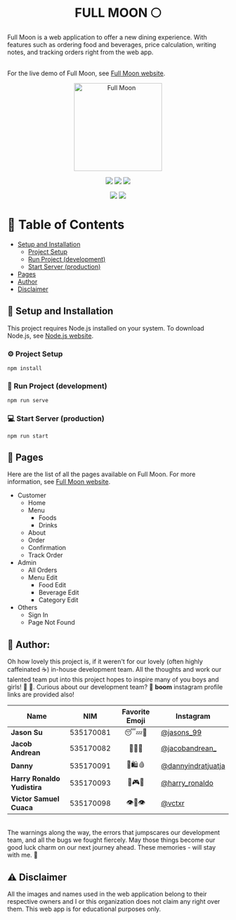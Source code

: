<h1 align="center" >FULL MOON 🌕</h1>
Full Moon is a web application to offer a new dining experience. With features such as ordering food and beverages, price calculation, writing notes, and tracking orders right from the web app.

<br>For the live demo of Full Moon, see [Full Moon website](https://sprxme-fullmoon.herokuapp.com).
<br>

<p align="center">
  <a href="https://sprxme-fullmoon.herokuapp.com/">
    <img
      alt="Full Moon"
      src="https://user-images.githubusercontent.com/62132009/96399647-0e565580-11f9-11eb-8424-8150bb940239.png"
      width="200"
    />
  </a>
</p>

<p align="center">
  <a href="https://github.com/sprxme/dine-in/graphs/contributors" alt="Contributors">
    <img src="https://img.shields.io/github/contributors/sprxme/dine-in" /></a>
  <a href="https://github.com/sprxme/dine-in/commits" alt="GitHub last commit">
    <img src="https://img.shields.io/github/last-commit/sprxme/dine-in" /></a>
  <a href="https://github.com/sprxme/dine-in/pulse" alt="Activity">
    <img src="https://img.shields.io/github/commit-activity/m/sprxme/dine-in" /></a>
</p>

<p align="center">
  <a href="https://github.com/sprxme/dine-in/watchers" alt="GitHub watchers">
    <img src="https://img.shields.io/github/watchers/sprxme/dine-in?style=social" /></a>
  <a href="https://github.com/sprxme/dine-in/stargazers" alt="GitHub stars">
    <img src="https://img.shields.io/github/stars/sprxme/dine-in?style=social"></a>
</p>

# :book: Table of Contents
* [Setup and Installation](#floppy_disk-setup-and-installation)
  * [Project Setup](#gear-project-setup)
  * [Run Project (development)](#running-run-project-development)
  * [Start Server (production)](#computer-start-server-production)
* [Pages](#page_facing_up-pages)
* [Author](#blue_book-author)
* [Disclaimer](#warning-disclaimer)
  
## :floppy_disk: Setup and Installation
This project requires Node.js installed on your system. To download Node.js, see [Node.js website](https://nodejs.org/en/).

### :gear: Project Setup
```
npm install
```

### :running: Run Project (development)
```
npm run serve
```

### :computer: Start Server (production)
```
npm run start
```

## :page_facing_up: Pages
Here are the list of all the pages available on Full Moon. For more information, see [Full Moon website](https://sprxme-fullmoon.herokuapp.com).
* Customer
  * Home
  * Menu
    * Foods
    * Drinks
  * About
  * Order
  * Confirmation
  * Track Order
* Admin
  * All Orders
  * Menu Edit
    * Food Edit
    * Beverage Edit
    * Category Edit
* Others
  * Sign In
  * Page Not Found

## :blue_book: Author:
Oh how lovely this project is, if it weren't for our lovely (often highly caffeinated ☕️) in-house development team. All the thoughts and work our talented team put into this project hopes to inspire many of you boys and girls! 🧒 👧. Curious about our development team? 🧐 **boom** instagram profile links are provided also! 
<br/>

|             Name            |    NIM    | Favorite Emoji | Instagram | 
| --------------------------- | --------- | :------------: | --------- |
| **Jason Su**                | 535170081 | 😴💤🛌          | [@jasons_99](https://instagram.com/jasons_99) |
| **Jacob Andrean**           | 535170082 | 🎵🎸🎹          | [@jacobandrean_](https://instagram.com/jacobandrean_) |
| **Danny**                   | 535170091 | 🍜🛍🩸          | [@dannyindratjuatja](https://instagram.com/dannyindratjuatja) |
| **Harry Ronaldo Yudistira** | 535170093 | 🍕🎮👾          | [@harry_ronaldo](https://instagram.com/harry_ronaldo) |
| **Victor Samuel Cuaca**     | 535170098 | 👁👄👁          | [@vctxr](https://instagram.com/vctxr) |

<br/>
The warnings along the way, the errors that jumpscares our development team, and all the bugs we fought fiercely. May those things become our good luck charm on our next journey ahead. These memories - will stay with me. 💞

## :warning: Disclaimer
All the images and names used in the web application belong to their respective owners and I or this organization does not claim any right over them. This web app is for educational purposes only.